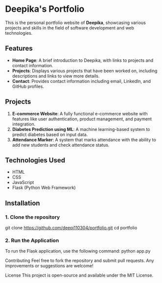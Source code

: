 # Deepika's Portfolio

This is the personal portfolio website of **Deepika**, showcasing various projects and skills in the field of software development and web technologies.

## Features

- **Home Page**: A brief introduction to Deepika, with links to projects and contact information.
- **Projects**: Displays various projects that have been worked on, including descriptions and links to view more details.
- **Contact**: Provides contact information including email, LinkedIn, and GitHub profiles.

## Projects

1. **E-commerce Website**: A fully functional e-commerce website with features like user authentication, product management, and payment integration.
2. **Diabetes Prediction using ML**: A machine learning-based system to predict diabetes based on input data.
3. **Attendance Marker**: A system that marks attendance with the ability to add new students and check attendance status.

## Technologies Used

- HTML
- CSS
- JavaScript
- Flask (Python Web Framework)

## Installation

### 1. Clone the repository

git clone https://github.com/deepi110304/portfolio.git
cd portfolio

### 2. Run the Application

To run the Flask application, use the following command:
python app.py

Contributing
Feel free to fork the repository and submit pull requests. Any improvements or suggestions are welcome!

License
This project is open-source and available under the MIT License.
